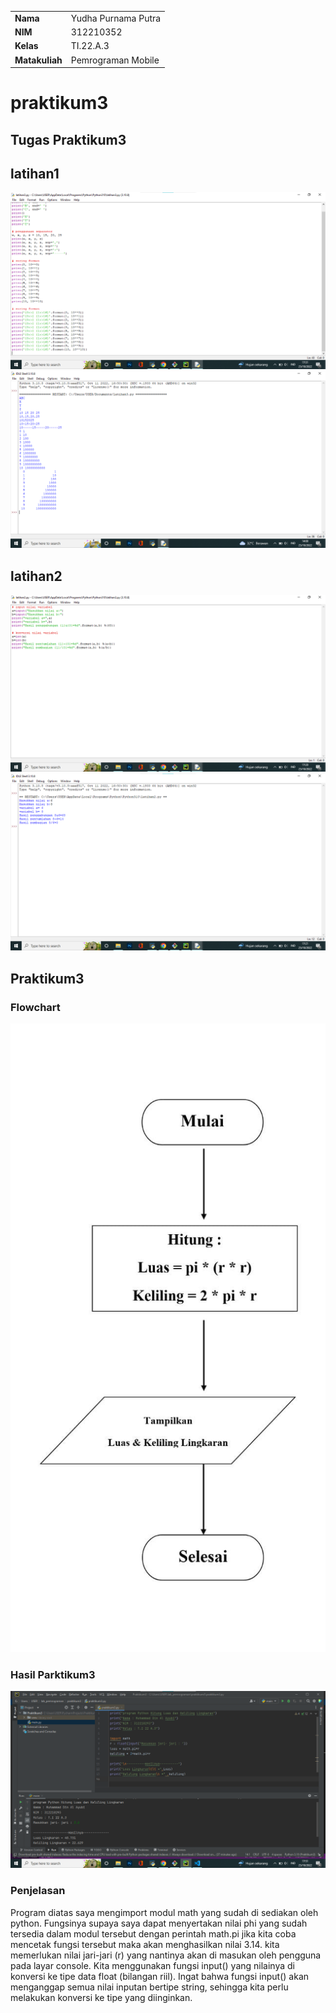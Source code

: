 |  | |
| ----------- | ----------- |
| <b> Nama     | Yudha Purnama Putra    |
| <b> NIM     | 312210352       |
| <b> Kelas   | TI.22.A.3        |
| <b> Matakuliah   |Pemrograman Mobile      |

# praktikum3
## Tugas Praktikum3

## latihan1
![Gambar 1](screenshot/latihan1.png)
![Gambar 2](screenshot/hasil%20latihan1.png)

## latihan2
![Gambar 3](screenshot/latihan2.png)
![Gambar 4](screenshot/hasil%20latihan2.png)

## Praktikum3
### Flowchart
![Gambar 5](screenshot/flowchart.jpeg)
### Hasil Parktikum3
![Gambar 6](screenshot/praktikum3.png)
### Penjelasan
Program diatas saya mengimport modul math yang sudah di sediakan oleh python. Fungsinya supaya saya dapat menyertakan nilai phi yang sudah tersedia dalam modul tersebut dengan perintah math.pi jika kita coba mencetak fungsi tersebut maka akan menghasilkan nilai 3.14.
kita memerlukan nilai jari-jari (r) yang nantinya akan di masukan oleh pengguna pada layar console. Kita menggunakan fungsi input() yang nilainya di konversi ke tipe data float (bilangan riil). Ingat bahwa fungsi input() akan menganggap semua nilai inputan bertipe string, sehingga kita perlu melakukan konversi ke tipe yang diinginkan.